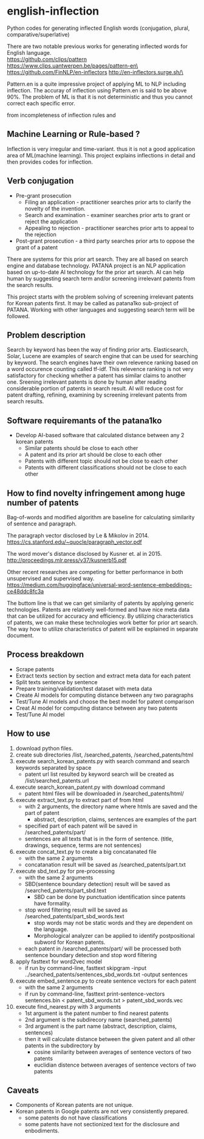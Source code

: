 # english-inflection
Python codes for generating inflected English words (conjugation, plural, comparative/superlative)

There are two notable previous works for generating inflected words for English language.\
https://github.com/clips/pattern https://www.clips.uantwerpen.be/pages/pattern-en\
https://github.com/FinNLP/en-inflectors http://en-inflectors.surge.sh/\

Pattern.en is a quite impressive project of applying ML to NLP including inflection.
The accuray of inflection using Pattern.en is said to be above 90%.
The problem of ML is that it is not deterministic and thus you cannot correct each specific error.

from incompleteness of inflection rules and

## Machine Learning or Rule-based ?
Inflection is very irregular and time-variant.
thus it is not a good application area of ML(machine learning).
This project explains inflections in detail and then provides codes for inflection.

## Verb conjugation
* Pre-grant prosecution
  * Filing an application - practitioner searches prior arts to clarify the novelty of the invention.
  * Search and examination - examiner searches prior arts to grant or reject the application
  * Appealing to rejection - practitioner searches prior arts to appeal to the rejection
* Post-grant prosecution - a third party searches prior arts to oppose the grant of a patent

There are systems for this prior art search.
They are all based on search engine and database technology.
PATANA project is an NLP application based on up-to-date AI technology for the prior art search.
AI can help human by suggesting search term and/or screening irrelevant patents from the search results.

This project starts with the problem solving of screening irrelevant patents for Korean patents first.
It may be called as patana1ko sub-project of PATANA.
Working with other languages and suggesting search term will be followed.

## Problem description
Search by keyword has been the way of finding prior arts.
Elasticsearch, Solar, Lucene are examples of search engine that can be used for searching by keyword.
The search engines have their own relevence ranking based on a word occurence counting called tf-idf.
This relevence ranking is not very satisfactory for checking whether a patent has similar claims to another one.
Sreening irrelevant patents is done by human after reading considerable portion of patents in search result.
AI will reduce cost for patent drafting, refining, examining by screening irrelevant patents from search results.

## Software requiremants of the patana1ko
* Develop AI-based software that calculated distance between any 2 korean patents
  * Similar patents should be close to each other
  * A patent and its prior art should be close to each other
  * Patents with different topic should not be close to each other
  * Patents with different classifications should not be close to each other

## How to find novelty infringement among huge number of patents
Bag-of-words and modified algorithm are baseline for calculating similarity of sentence and paragraph. 

The paragraph vector disclosed by Le & Mikolov in 2014.
https://cs.stanford.edu/~quocle/paragraph_vector.pdf

The word mover's distance disclosed by Kusner et. al in 2015.
http://proceedings.mlr.press/v37/kusnerb15.pdf

Other recent researches are competing for better performance in both unsupervised and supervised way.
https://medium.com/huggingface/universal-word-sentence-embeddings-ce48ddc8fc3a

The buttom line is that we can get similarity of patents by applying generic technologies.
Patents are relatively well-formed and have nice meta data that can be utilized for accuracy and efficiency.
By utilizing characteristics of patents, we can make these technologies work better for prior art search.
The way how to utilize characteristics of patent will be explained in separate document.

## Process breakdown
* Scrape patents
* Extract texts section by section and extract meta data for each patent
* Split texts sentence by sentence
* Prepare training/validation/test dataset with meta data
* Create AI models for computing distance between any two paragraphs
* Test/Tune AI models and choose the best model for patent comparison
* Creat AI model for computing distance between any two patents
* Test/Tune AI model

## How to use
1. download python files.
2. create sub directories /list, /searched_patents, /searched_patents/html
3. execute search_korean_patents.py with search command and search keywords separated by space
   * patent url list resulted by keyword search will be created as /list/searched_patents.url
4. execute search_korean_patent.py with download command
   * patent html files will be downloaded in /searched_patents/html/
5. execute extract_text.py to extract part of from html
   * with 2 arguments, the directory name where htmls are saved and the part of patent
     * abstract, description, claims, sentences are examples of the part
   * specified part of each patent will be saved in /searched_patents/part/
   * sentences are all texts that is in the form of sentence. (title, drawings, sequence, terms are not sentences)
6. execute concat_text.py to create a big concatanated file
   * with the same 2 arguments
   * concatanation result will be saved as /searched_patents/part.txt
7. execute sbd_text.py for pre-processing
   * with the same 2 arguments
   * SBD(sentence boundary detection) result will be saved as /searched_patents/part_sbd.text
     * SBD can be done by punctuation identification since patents have formality.
   * stop word filtering result will be saved as /searched_patents/part_sbd_words.text
     * stop words may not be static words and they are dependent on the language.
     * Morphological analyzer can be applied to identify postpositional subword for Korean patents.
   * each patent in /searched_patents/part/ will be processed both sentence boundary detection and stop word filtering
8. apply fasttext for word2vec model
   * if run by command-line, fasttext skipgram -input ../searched_patents/sentences_sbd_words.txt  -output sentences
9. execute embed_sentence.py to create sentence vectors for each patent
   * with the same 2 arguments
   * if run by command-line, fasttext print-sentence-vectors sentences.bin < patent_sbd_words.txt > patent_sbd_words.vec
10. execute find_nearest.py with 3 arguments
    * 1st argument is the patent number to find nearest patents
    * 2nd argument is the subdirecory name (searched_patents)
    * 3rd argument is the part name (abstract, description, claims, sentences)
    * then it will calculate distance between the given patent and all other patents in the subdirectory by
      * cosine similarity between averages of sentence vectors of two patents
      * euclidian distence between averages of sentence vectors of two patents

## Caveats
* Components of Korean patents are not unique.
* Korean patents in Google patents are not very consistently prepared.
  * some patents do not have classifications
  * some patents have not sectionized text for the disclosure and enbodiments.

